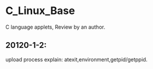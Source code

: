 # C_Linux_Base
C language applets, Review by an author.

20120-1-2:
----------
upload process explain: atexit,environment,getpid/getppid.
